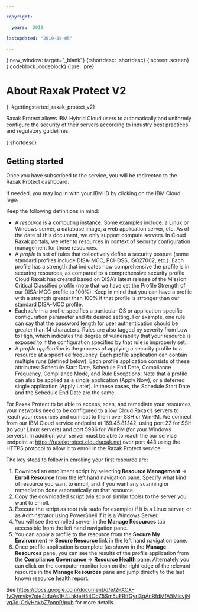 ```yaml
---

copyright: 

  years:  2019

lastupdated: "2019-09-05"

---
```



{:new_window: target="_blank"}
{:shortdesc: .shortdesc}
{:screen:.screen}
{:codeblock:.codeblock}
{:pre: .pre}

# About Raxak Protect V2
{: #gettingstarted_raxak_protect_v2}

Raxak Protect allows IBM Hybrid Cloud users to automatically and uniformly configure the security of their servers according to industry best practices and regulatory guidelines.

{:shortdesc}

## Getting started
Once you have subscribed to the service, you will be redirected to the Raxak Protect dashboard.

If needed, you may log in with your IBM ID by clicking on the IBM Cloud logo.

Keep the following definitions in mind:
* A *resource* is a computing instance.  Some examples include: a Linux or Windows server, a database image, a web application server, etc.  As of the date of this document, we only support compute servers.  In Cloud Raxak portals, we refer to resources in context of security configuration management for those resources.
* A *profile* is set of rules that collectively define a security posture (some standard profiles include DISA-MCC, PCI-DSS, ISO27002, etc.).  Each profile has a strength that indicates how comprehensive the profile is in securing resources, as compared to a comprehensive security profile Cloud Raxak has created based on DISA’s latest release of the Mission Critical Classified profile (note that we have set the Profile Strength of our DISA-MCC profile to 100%).  Keep in mind that you can have a profile with a strength greater than 100% if that profile is stronger than our standard DISA-MCC profile.
* Each *rule* in a profile specifies a particular OS or application-specific configuration parameter and its desired setting.  For example, one rule can say that the password length for user authentication should be greater than 14 characters.  Rules are also tagged by severity from Low to High, which indicates the degree of vulnerability that your resource is exposed to if the configuration specified by that rule is improperly set.
* A *profile application* is the process of applying a security profile to a resource at a specified frequency.  Each profile application can contain multiple runs (defined below).  Each profile application consists of these attributes: Schedule Start Date, Schedule End Date, Compliance Frequency, Compliance Mode, and Rule Exceptions. Note that a profile can also be applied as a single application (Apply Now), or a deferred single application (Apply Later). In these cases, the Schedule Start Date and the Schedule End Date are the same.

For Raxak Protect to be able to access, scan, and remediate your resources, your networks need to be configured to allow Cloud Raxak’s servers to reach your resources and connect to them over SSH or WinRM. We connect from our IBM Cloud service endpoint at 169.45.81.142, using port 22 for SSH (to your Linux servers) and port 5986 for WinRM (for your Windows servers). In addition your server must be able to reach the our service endpoint at https://raxakprotect.cloudraxak.net over port 443 using the HTTPS protocol to allow it to enroll in the Raxak Protect service.

The key steps to follow in enrolling your first resource are:
1. Download an enrollment script by selecting **Resource Management** -> **Enroll Resource** from the left hand navigation pane. Specify what kind of resource you want to enroll, and if you want any scanning or remediation done automatically on that resource.
2. Copy the downloaded script (via scp or similar tools) to the server you want to enroll.
3. Execute the script as root (via sudo for example) if it is a Linux server, or as Adminstrator using PowerShell if it is a Windows Server.
4. You will see the enrolled server in the **Manage Resources** tab accessible from the left hand navigation pane.
5. You can apply a profile to the resource from the **Secure My Environment** -> **Secure Resource** link in the left hand navigation pane.
6. Once profile application is complete (as shown in the **Manage Resources** pane, you can see the results of the profile application from the **Compliance Governance** -> **Resource Health** pane. Alternately you can click on the computer monitor icon on the right edge of the relevant resource in the **Manage Resources** pane and jump directly to the last known resource health report.




See https://docs.google.com/document/d/e/2PACX-1vQymvky7ote4IduAs1H4LhkjeH54OcZ5Sm5uFRffGyrl3gAnRfdMfA5MicvjNyq3c-OdyHqxbZ7onpR/pub for more details.


